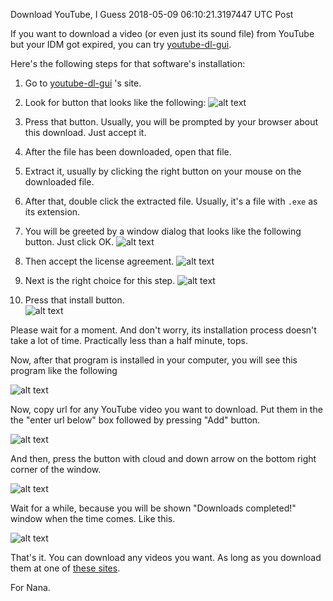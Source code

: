 Download YouTube, I Guess
2018-05-09 06:10:21.3197447 UTC
Post

If you want to download a video (or even just its sound file) from YouTube
but your IDM got expired, you can try [youtube-dl-gui](https://mrs0m30n3.github.io/youtube-dl-gui/).

Here's the following steps for that software's installation:

1. Go to [youtube-dl-gui](https://mrs0m30n3.github.io/youtube-dl-gui/) 's site.
2. Look for button that looks like the following:
   ![alt text](images/ytbdlg-00.png "This button")

3. Press that button.
   Usually, you will be prompted by your browser about this download.
   Just accept it.

4. After the file has been downloaded, open that file.

5. Extract it, usually by clicking the right button on your mouse on the downloaded file.

6. After that, double click the extracted file.
   Usually, it's a file with `.exe` as its extension.

7. You will be greeted by a window dialog that looks like the following button. Just click OK. ![alt text](images/ytbdlg-install-00.png "Language Choices")
8. Then accept the license agreement.  ![alt text](images/ytbdlg-install-01.png "License Agreement")
9. Next is the right choice for this step.  ![alt text](images/ytbdlg-install-02.png "Create Desktop Shortcut")
10. Press that install button. <br/> ![alt text](images/ytbdlg-install-03.png "Install")

Please wait for a moment. And don't worry, its installation process doesn't take a lot of time.
Practically less than a half minute, tops.

Now, after that program is installed in your computer, you will see this program like the following

![alt text](images/ytbdlg-00.5.png "First")

Now, copy url for any YouTube video you want to download.
Put them in the the "enter url below" box followed by pressing "Add" button.

![alt text](images/ytbdlg-01.png "Q")

And then, press the button with cloud and down arrow on the bottom right corner of the window.

![alt text](images/ytbdlg-02.png "Downloading")

Wait for a while, because you will be shown "Downloads completed!" window when the time comes.
Like this.

![alt text](images/ytbdlg-03.png "Finished")

That's it. You can download any videos you want. As long as you download them at one of [these sites](https://rg3.github.io/youtube-dl/supportedsites.html). 

For Nana.
